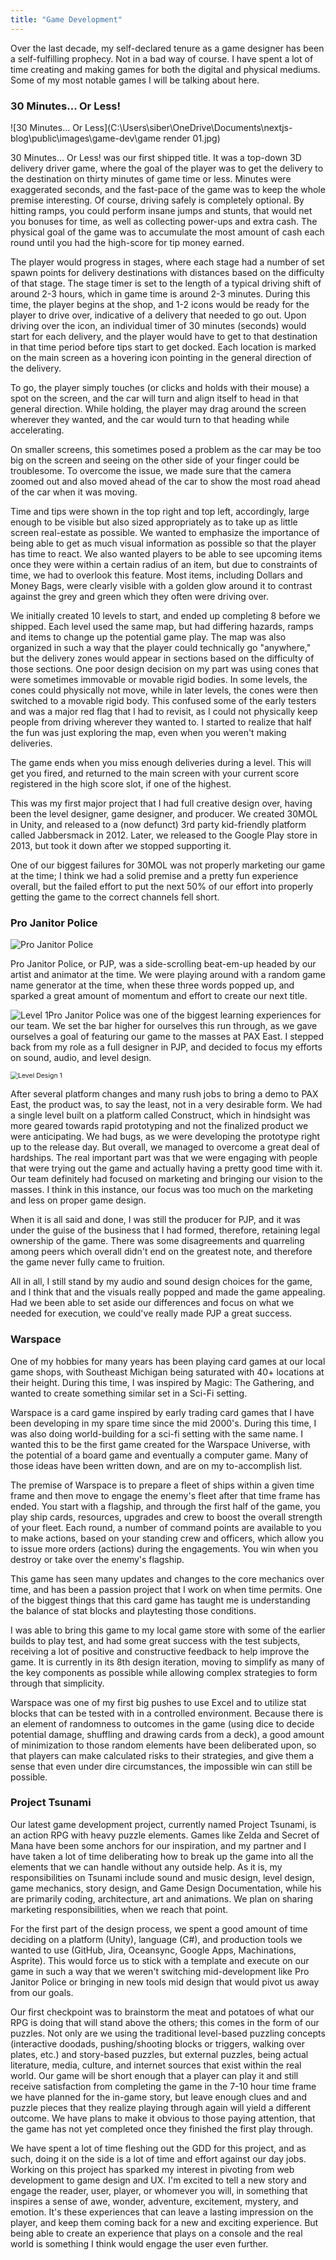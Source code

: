 ```yaml
---
title: "Game Development"
---
```


Over the last decade, my self-declared tenure as a game designer has been a self-fulfilling prophecy. Not in a bad way of course. I have spent a lot of time creating and making games for both the digital and physical mediums. Some of my most notable games I will be talking about here.

### 30 Minutes... Or Less!

![30 Minutes... Or Less](C:\Users\siber\OneDrive\Documents\nextjs-blog\public\images\game-dev\game render 01.jpg)

30 Minutes... Or Less! was our first shipped title. It was a top-down 3D delivery driver game, where the goal of the player was to get the delivery to the destination on thirty minutes of game time or less. Minutes were exaggerated seconds, and the fast-pace of the game was to keep the whole premise interesting. Of course, driving safely is completely optional. By hitting ramps, you could perform insane jumps and stunts, that would net you bonuses for time, as well as collecting power-ups and extra cash. The physical goal of the game was to accumulate the most amount of cash each round until you had the high-score for tip money earned.

The player would progress in stages, where each stage had a number of set spawn points for delivery destinations with distances based on the difficulty of that stage. The stage timer is set to the length of a typical driving shift of around 2-3 hours, which in game time is around 2-3 minutes. During this time, the player begins at the shop, and 1-2 icons would be ready for the player to drive over, indicative of a delivery that needed to go out. Upon driving over the icon, an individual timer of 30 minutes (seconds) would start for each delivery, and the player would have to get to that destination in that time period before tips start to get docked. Each location is marked on the main screen as a hovering icon pointing in the general direction of the delivery.

To go, the player simply touches (or clicks and holds with their mouse) a spot on the screen, and the car will turn and align itself to head in that general direction. While holding, the player may drag around the screen wherever they wanted, and the car would turn to that heading while accelerating.

On smaller screens, this sometimes posed a problem as the car may be too big on the screen and seeing on the other side of your finger could be troublesome. To overcome the issue, we made sure that the camera zoomed out and also moved ahead of the car to show the most road ahead of the car when it was moving.

Time and tips were shown in the top right and top left, accordingly, large enough to be visible but also sized appropriately as to take up as little screen real-estate as possible. We wanted to emphasize the importance of being able to get as much visual information as possible so that the player has time to react. We also wanted players to be able to see upcoming items once they were within a certain radius of an item, but due to constraints of time, we had to overlook this feature. Most items, including Dollars and Money Bags, were clearly visible with a golden glow around it to contrast against the grey and green which they often were driving over.

We initially created 10 levels to start, and ended up completing 8 before we shipped. Each level used the same map, but had differing hazards, ramps and items to change up the potential game play. The map was also organized in such a way that the player could technically go "anywhere," but the delivery zones would appear in sections based on the difficulty of those sections. One poor design decision on my part was using cones that were sometimes immovable or movable rigid bodies. In some levels, the cones could physically not move, while in later levels, the cones were then switched to a movable rigid body. This confused some of the early testers and was a major red flag that I had to revisit, as I could not physically keep people from driving wherever they wanted to. I started to realize that half the fun was just exploring the map, even when you weren't making deliveries.

The game ends when you miss enough deliveries during a level. This will get you fired, and returned to the main screen with your current score registered in the high score slot, if one of the highest.

This was my first major project that I had full creative design over, having been the level designer, game designer, and producer. We created 30MOL in Unity, and released to a (now defunct) 3rd party kid-friendly platform called Jabbersmack in 2012. Later, we released to the Google Play store in 2013, but took it down after we stopped supporting it.

One of our biggest failures for 30MOL was not properly marketing our game at the time; I think we had a solid premise and a pretty fun experience overall, but the failed effort to put the next 50% of our effort into properly getting the game to the correct channels fell short.

### Pro Janitor Police

![Pro Janitor Police](C:\Users\siber\OneDrive\Documents\nextjs-blog\public\images\game-dev\StartScreenPJP.png)

Pro Janitor Police, or PJP, was a side-scrolling beat-em-up headed by our artist and animator at the time. We were playing around with a random game name generator at the time, when these three words popped up, and sparked a great amount of momentum and effort to create our next title.

![Level 1](C:\Users\siber\OneDrive\Documents\nextjs-blog\public\images\game-dev\PJPScreen7.jpg)Pro Janitor Police was one of the biggest learning experiences for our team. We set the bar higher for ourselves this run through, as we gave ourselves a goal of featuring our game to the masses at PAX East. I stepped back from my role as a full designer in PJP, and decided to focus my efforts on sound, audio, and level design.

<img src="C:\Users\siber\OneDrive\Documents\nextjs-blog\public\images\game-dev\Level1_Composite (For level 1 notes).png" alt="Level Design 1" style="zoom:75%;" />

After several platform changes and many rush jobs to bring a demo to PAX East, the product was, to say the least, not in a very desirable form. We had a single level built on a platform called Construct, which in hindsight was more geared towards rapid prototyping and not the finalized product we were anticipating. We had bugs, as we were developing the prototype right up to the release day. But overall, we managed to overcome a great deal of hardships. The real important part was that we were engaging with people that were trying out the game and actually having a pretty good time with it. Our team definitely had focused on marketing and bringing our vision to the masses. I think in this instance, our focus was too much on the marketing and less on proper game design.

When it is all said and done, I was still the producer for PJP, and it was under the guise of the business that I had formed, therefore, retaining legal ownership of the game. There was some disagreements and quarreling among peers which overall didn't end on the greatest note, and therefore the game never fully came to fruition.

All in all, I still stand by my audio and sound design choices for the game, and I think that and the visuals really popped and made the game appealing. Had we been able to set aside our differences and focus on what we needed for execution, we could've really made PJP a great success.

### Warspace

One of my hobbies for many years has been playing card games at our local game shops, with Southeast Michigan being saturated with 40+ locations at their height. During this time, I was inspired by Magic: The Gathering, and wanted to create something similar set in a Sci-Fi setting.

Warspace is a card game inspired by early trading card games that I have been developing in my spare time since the mid 2000's. During this time, I was also doing world-building for a sci-fi setting with the same name. I wanted this to be the first game created for the Warspace Universe, with the potential of a board game and eventually a computer game. Many of those ideas have been written down, and are on my to-accomplish list.

The premise of Warspace is to prepare a fleet of ships within a given time frame and then move to engage the enemy's fleet after that time frame has ended. You start with a flagship, and through the first half of the game, you play ship cards, resources, upgrades and crew to boost the overall strength of your fleet. Each round, a number of command points are available to you to make actions, based on your standing crew and officers, which allow you to issue more orders (actions) during the engagements. You win when you destroy or take over the enemy's flagship.

This game has seen many updates and changes to the core mechanics over time, and has been a passion project that I work on when time permits. One of the biggest things that this card game has taught me is understanding the balance of stat blocks and playtesting those conditions.

I was able to bring this game to my local game store with some of the earlier builds to play test, and had some great success with the test subjects, receiving a lot of positive and constructive feedback to help improve the game. It is currently in its 8th design iteration, moving to simplify as many of the key components as possible while allowing complex strategies to form through that simplicity.

Warspace was one of my first big pushes to use Excel and to utilize stat blocks that can be tested with in a controlled environment. Because there is an element of randomness to outcomes in the game (using dice to decide potential damage, shuffling and drawing cards from a deck), a good amount of minimization to those random elements have been deliberated upon, so that players can make calculated risks to their strategies, and give them a sense that even under dire circumstances, the impossible win can still be possible.

### Project Tsunami

Our latest game development project, currently named Project Tsunami, is an action RPG with heavy puzzle elements. Games like Zelda and Secret of Mana have been some anchors for our inspiration, and my partner and I have taken a lot of time deliberating how to break up the game into all the elements that we can handle without any outside help. As it is, my responsibilities on Tsunami include sound and music design, level design, game mechanics, story design, and Game Design Documentation, while his are primarily coding, architecture, art and animations. We plan on sharing marketing responsibilities, when we reach that point.

For the first part of the design process, we spent a good amount of time deciding on a platform (Unity), language (C#), and production tools we wanted to use (GitHub, Jira, Oceansync, Google Apps, Machinations, Asprite). This would force us to stick with a template and execute on our game in such a way that we weren't switching mid-development like Pro Janitor Police or bringing in new tools mid design that would pivot us away from our goals.

Our first checkpoint was to brainstorm the meat and potatoes of what our RPG is doing that will stand above the others; this comes in the form of our puzzles. Not only are we using the traditional level-based puzzling concepts (interactive doodads, pushing/shooting blocks or triggers, walking over plates, etc.) and story-based puzzles, but external puzzles, being actual literature, media, culture, and internet sources that exist within the real world. Our game will be short enough that a player can play it and still receive satisfaction from completing the game in the 7-10 hour time frame we have planned for the in-game story, but leave enough clues and and puzzle pieces that they realize playing through again will yield a different outcome. We have plans to make it obvious to those paying attention, that the game has not yet completed once they finished the first play through. 

We have spent a lot of time fleshing out the GDD for this project, and as such, doing it on the side is a lot of time and effort against our day jobs. Working on this project has sparked my interest in pivoting from web development to game design and UX. I'm excited to tell a new story and engage the reader, user, player, or whomever you will, in something that inspires a sense of awe, wonder, adventure, excitement, mystery, and emotion. It's these experiences that can leave a lasting impression on the player, and keep them coming back for a new and exciting experience. But being able to create an experience that plays on a console and the real world is something I think would engage the user even further.